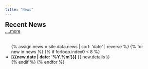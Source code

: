 ```yaml
---
title: "News"
---
```


<h2 style="display: inline;">Recent News </h2>  <div class="right"><a href="/news">....more</a></div>


<div style="text-align: left">
    <span style="display: block;"></span>
    <div class="news">
        <ul style="list-style-position: outside; padding: 20px">
        {% assign news =  site.data.news | sort: 'date' | reverse %}
        {% for new in news %} {% if forloop.index0 < 8 %}
        <li>
            <span> <b>[{{new.date | date: '%Y.%m'}}]</b> {{ new.details }} </span>
        </li>
        {% endif %} {% endfor %}
        </ul>
    </div>
   
</div>
